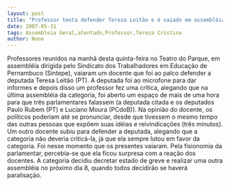 ```yaml
---
layout: post
title: "Professor tenta defender Tereza Leitão e é vaiado em assembléia"
date: 2007-05-31
tags: Assembleia Geral,atentado,Professor,Tereza Cristina
author: None
---
```

Professores reunidos na manh&atilde; desta quinta-feira no Teatro do Parque, em assembl&eacute;ia dirigida pelo Sindicato dos Trabalhadores em Educa&ccedil;&atilde;o de Pernambuco (Sintepe), vaiaram um docente que foi ao palco defender a deputada Teresa Leit&atilde;o (PT).
A deputada foi ao microfone para dar informes e depois disso um professor fez uma cr&iacute;tica, alegando que na &uacute;ltima assembl&eacute;ia da categoria, foi aberto um espa&ccedil;o de mais de uma hora para que tr&ecirc;s parlamentares falassem (a deputada citada e os deputados Paulo Rubem (PT) e Luciano Moura (PCdoB)).
Na opini&atilde;o do docente, os pol&iacute;ticos poderiam at&eacute; se pronunciar, desde que tivessem o mesmo tempo das outras pessoas que exp&otilde;em suas id&eacute;ias e reivindica&ccedil;&otilde;es (tr&ecirc;s minutos).
Um outro docente subiu para defender a deputada, alegando que a categoria n&atilde;o deveria critic&aacute;-la, j&aacute; que ela sempre lutou em favor da categoria. Foi nesse momento que os presentes vaiaram. Pela fisionomia da parlamentar, percebia-se que ela ficou surpresa com a rea&ccedil;&atilde;o dos docentes.
A categoria decidiu decretar estado de greve e realizar uma outra assembl&eacute;ia no pr&oacute;ximo dia 8, quando todos decidir&atilde;o se haver&aacute; paralisa&ccedil;&atilde;o. 
